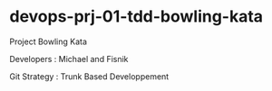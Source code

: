 # devops-prj-01-tdd-bowling-kata

Project Bowling Kata 

Developers : Michael and Fisnik

Git Strategy : Trunk Based Developpement
